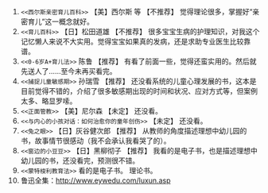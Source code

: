 1. `<<西尔斯亲密育儿百科>>`   【美】西尔斯 等  【不推荐】
    觉得理论很多，掌握好“亲密育儿”这一概念就好。
2. `<<育儿百科>>` 【日】松田道雄  【不推荐】
     很多宝宝生病的护理知识，对我这个记忆懒人来说不大实用。觉得宝宝如果真的发病，还是求助专业医生比较靠谱。
3. `<<0-6岁A+育儿法>>` 陈鲁  【推荐】
    有看了前面一些，觉得还蛮实用的。然后就先送人了……至今未再买看完。
4. `<<捕捉儿童敏感期>>`  孙瑞雪  【推荐】
    还没看系统的儿童心理发展的书，这本是目前觉得不错的，介绍了很多敏感期出现的时间和状况、应对方式等，但案例太多、略显罗嗦。
5. `<<正面管教>>` 【美】尼尔森  【未定】
  还没看。
6. `<<与内心的小孩对话：如何治愈你的童年创伤>>`  【未定】
    还没看。
7. `<<兔之眼>>` 【日】灰谷健次郎  【推荐】
    从教师的角度描述理想中幼儿园的书，故事情节很感动（我不会承认我看哭了的）。
8. `<<窗边的小豆豆>>` 【日】黑柳彻子  【推荐】
    我看的是电子书，也是描述理想中幼儿园的书，还没看完，预测很不错。
9. `<<蒙特梭利教育法>>`
    看的是电子书。 理论书。
10. 鲁迅全集：http://www.eywedu.com/luxun.asp